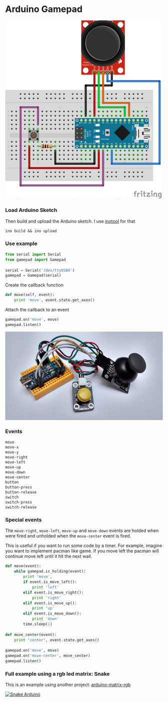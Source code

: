 # Arduino Gamepad

<img src="https://github.com/lvidarte/arduino-gamepad/blob/master/gamepad.png" width="500px" />

### Load Arduino Sketch

Then build and upload the Arduino sketch. I use [inotool](http://inotool.org) for that

    ino build && ino upload


### Use example

```python
from serial import Serial
from gamepad import Gamepad

serial = Serial('/dev/ttyUSB0')
gamepad = Gamepad(serial)
```

Create the callback function

```python
def move(self, event):
    print 'move', event.state.get_axes()
```

Attach the callback to an event

```python
gamepad.on('move', move)
gamepad.listen()
```

<img src="https://github.com/lvidarte/arduino-gamepad/blob/master/gamepad.jpg" width="600px" />

### Events

    move
    move-x
    move-y
    move-right
    move-left
    move-up
    move-down
    move-center
    button
    button-press
    button-release
    switch
    switch-press
    switch-release

### Special events

The `move-right`, `move-left`, `move-up` and `move-down` events are holded when were fired and unholded when the `move-center` event is fired.

This is useful if you want to run some code by a timer. For example, imagine you want to implement pacman like game. If you move left the pacman will continue move left until it hit the next wall.

```python
def move(event):
    while gamepad.is_holding(event):
        print 'move',
        if event.is_move_left():
            print 'left'
        elif event.is_move_right():
            print 'right'
        elif event.is_move_up():
            print 'up'
        elif event.is_move_down():
            print 'down'
        time.sleep(1)

def move_center(event):
    print "center", event.state.get_axes()

gamepad.on('move', move)
gamepad.on('move-center', move_center)
gamepad.listen()
```

### Full example using a rgb led matrix: Snake

This is an example using another project: [arduino-matrix-rgb](https://github.com/lvidarte/arduino-matrix-rgb)

[![Snake Arduino](http://img.youtube.com/vi/qr-ROlCskwY/0.jpg)](https://www.youtube.com/watch?v=qr-ROlCskwY)

